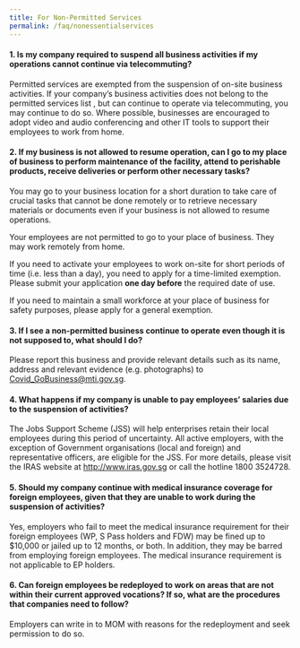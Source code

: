 ```yaml
---
title: For Non-Permitted Services
permalink: /faq/nonessentialservices
---
```


#### **1. Is my company required to suspend all business activities if my operations cannot continue via telecommuting?**
Permitted  services are exempted from the suspension of on-site business activities. If your company’s business activities does not belong to the permitted services list , but can continue to operate via telecommuting, you may continue to do so. Where possible, businesses are encouraged to adopt video and audio conferencing and other IT tools to support their employees to work from home.

#### **2. If my business is not allowed to resume operation, can I go to my place of business to perform maintenance of the facility, attend to perishable products, receive deliveries or perform other necessary tasks?**
You may go to your business location for a short duration to take care of crucial tasks that cannot be done remotely or to retrieve necessary materials or documents even if your business is not allowed to resume operations.

Your employees are not permitted to go to your place of business. They may work remotely from home.

If you need to activate your employees to work on-site for short periods of time (i.e. less than a day), you need to apply for a time-limited exemption. Please submit your application **one day before** the required date of use.

If you need to maintain a small workforce at your place of business for safety purposes, please apply for a general exemption. 

#### **3. If I see a non-permitted business continue to operate even though it is not supposed to, what should I do?**
Please report this business and provide relevant details such as its name, address and relevant evidence (e.g. photographs) to <a href="mailto:Covid_GoBusiness@mti.gov.sg" target="_blank">Covid_GoBusiness@mti.gov.sg</a>. 

#### **4. What happens if my company is unable to pay employees’ salaries due to the suspension of activities?**
The Jobs Support Scheme (JSS) will help enterprises retain their local employees during this period of uncertainty. All active employers, with the exception of Government organisations (local and foreign) and representative officers, are eligible for the JSS. For more details, please visit the IRAS website at <a href="http://www.iras.gov.sg" target="_blank">http://www.iras.gov.sg</a> or call the hotline 1800 3524728.

#### **5. Should my company continue with medical insurance coverage for foreign employees, given that they are unable to work during the suspension of activities?**
Yes, employers who fail to meet the medical insurance requirement for their foreign employees (WP, S Pass holders and FDW) may be fined up to $10,000 or jailed up to 12 months, or both. In addition, they may be barred from employing foreign employees. The medical insurance requirement is not applicable to EP holders.

#### **6. Can foreign employees be redeployed to work on areas that are not within their current approved vocations? If so, what are the procedures that companies need to follow?**
Employers can write in to MOM with reasons for the redeployment and seek permission to do so.

